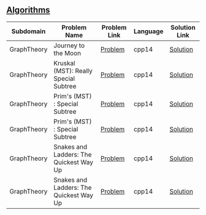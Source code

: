 ## [Algorithms](https://www.hackerrank.com/domains/algorithms)

|Subdomain|Problem Name|Problem Link|Language|Solution Link|
---|---|---|---|---
|GraphTheory|Journey to the Moon|[Problem](https://www.hackerrank.com/challenges/journey-to-the-moon/problem)|cpp14|[Solution](GraphTheory/journey-to-the-moon.cpp)|
|GraphTheory|Kruskal (MST): Really Special Subtree|[Problem](https://www.hackerrank.com/challenges/kruskalmstrsub/problem)|cpp14|[Solution](GraphTheory/kruskalmstrsub.cpp)|
|GraphTheory|Prim's (MST) : Special Subtree|[Problem](https://www.hackerrank.com/challenges/primsmstsub/problem)|cpp14|[Solution](GraphTheory/primsmstsub.cpp)|
|GraphTheory|Prim's (MST) : Special Subtree|[Problem](https://www.hackerrank.com/challenges/primsmstsub/problem)|cpp14|[Solution](GraphTheory/primsmstsub.cpp)|
|GraphTheory|Snakes and Ladders: The Quickest Way Up|[Problem](https://www.hackerrank.com/challenges/the-quickest-way-up/problem)|cpp14|[Solution](GraphTheory/the-quickest-way-up.cpp)|
|GraphTheory|Snakes and Ladders: The Quickest Way Up|[Problem](https://www.hackerrank.com/challenges/the-quickest-way-up/problem)|cpp14|[Solution](GraphTheory/the-quickest-way-up.cpp)|
